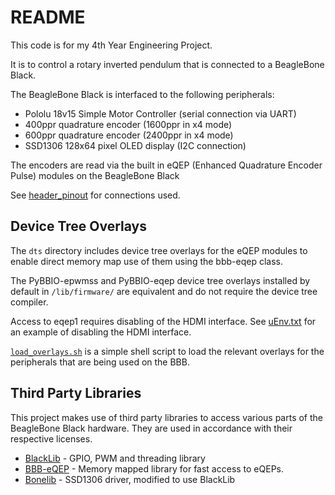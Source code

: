 # README

This code is for my 4th Year Engineering Project.

It is to control a rotary inverted pendulum that is connected to a BeagleBone Black.

The BeagleBone Black is interfaced to the following peripherals:

 + Pololu 18v15 Simple Motor Controller (serial connection via UART)
 + 400ppr quadrature encoder (1600ppr in x4 mode)
 + 600ppr quadrature encoder (2400ppr in x4 mode)
 + SSD1306 128x64 pixel OLED display (I2C connection)
  
The encoders are read via the built in eQEP (Enhanced Quadrature Encoder Pulse) modules on the BeagleBone Black

See [header_pinout](header_pinout.md) for connections used.

## Device Tree Overlays

The `dts` directory includes device tree overlays for the eQEP modules to enable
direct memory map use of them using the bbb-eqep class.

The PyBBIO-epwmss and PyBBIO-eqep device tree overlays installed by default in 
`/lib/firmware/` are equivalent and do not require the device tree compiler.

Access to eqep1 requires disabling of the HDMI interface.  See [uEnv.txt](uEnv.txt)
for an example of disabling the HDMI interface.

[`load_overlays.sh`](load_overlays.sh) is a simple shell script to load the relevant overlays for the
peripherals that are being used on the BBB.

## Third Party Libraries

This project makes use of third party libraries to access various parts of the BeagleBone 
Black hardware. They are used in accordance with their respective licenses.

 + [BlackLib](https://github.com/yigityuce/BlackLib) - GPIO, PWM and threading library
 + [BBB-eQEP](https://github.com/jadedanemone/BBB-eQEP) - Memory mapped library for fast access to eQEPs.
 + [Bonelib](http://sourceforge.net/p/bonelib/wiki/SSD1306.hpp/) - SSD1306 driver, modified to use BlackLib
